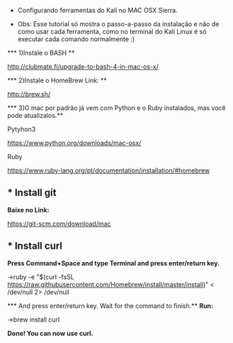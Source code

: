 * Configurando ferramentas do Kali no MAC OSX Sierra.

* Obs: Esse tutorial só mostra o passo-a-passo da instalação e não de como usar cada ferramenta, como no terminal do Kali Linux é só executar cada comando normalmente :)

*** 1)Instale o BASH **

http://clubmate.fi/upgrade-to-bash-4-in-mac-os-x/

*** 2)Instale o HomeBrew Link: **

http://brew.sh/

*** 3)O mac por padrão já vem com Python e o Ruby instalados, mas você pode atualizalos.**

Pytyhon3

https://www.python.org/downloads/mac-osx/

Ruby

https://www.ruby-lang.org/pt/documentation/installation/#homebrew

## * Install git
**Baixe no Link:**

https://git-scm.com/download/mac

## * Install curl

**Press Command+Space and type Terminal and press enter/return key.**

->ruby -e "$(curl -fsSL https://raw.githubusercontent.com/Homebrew/install/master/install)" < /dev/null 2> /dev/null

*** And press enter/return key. Wait for the command to finish.**
**Run:**

->brew install curl

**Done! You can now use curl.**
